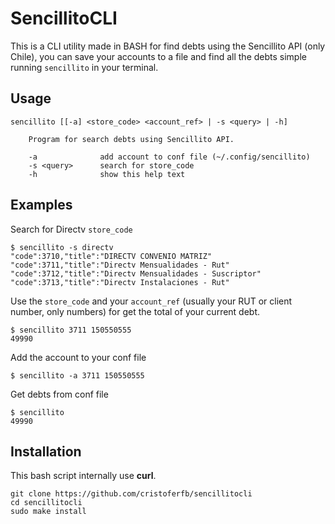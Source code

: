 # SencillitoCLI

This is a CLI utility made in BASH for find debts using the Sencillito API (only Chile), you can save your accounts to a file and find all the debts simple running `sencillito` in your terminal.

## Usage

    sencillito [[-a] <store_code> <account_ref> | -s <query> | -h]

        Program for search debts using Sencillito API.
	
        -a		        add account to conf file (~/.config/sencillito)
        -s <query>		search for store_code
        -h		        show this help text

## Examples
Search for Directv `store_code`

    $ sencillito -s directv
    "code":3710,"title":"DIRECTV CONVENIO MATRIZ"
    "code":3711,"title":"Directv Mensualidades - Rut"
    "code":3712,"title":"Directv Mensualidades - Suscriptor"
    "code":3713,"title":"Directv Instalaciones - Rut"

Use the `store_code` and your `account_ref` (usually your RUT or client number, only numbers) for get the total of your current debt.

    $ sencillito 3711 150550555
    49990
    
Add the account to your conf file

    $ sencillito -a 3711 150550555

Get debts from conf file

    $ sencillito
    49990

## Installation

This bash script internally use **curl**.

    git clone https://github.com/cristoferfb/sencillitocli
    cd sencillitocli
    sudo make install 

